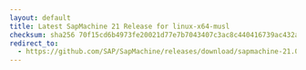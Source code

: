 ```yaml
---
layout: default
title: Latest SapMachine 21 Release for linux-x64-musl
checksum: sha256 70f15cd6b4973fe20021d77e7b7043407c3ac8c440416739ac432a3108e1d626
redirect_to:
  - https://github.com/SAP/SapMachine/releases/download/sapmachine-21.0.4/sapmachine-jdk-21.0.4_linux-x64-musl_bin.tar.gz
---
```

